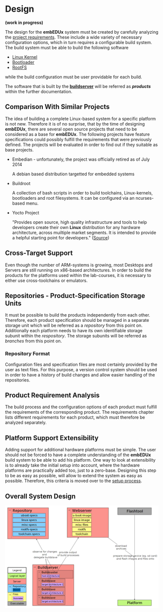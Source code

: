 # Design
**(work in progress)**

The design for the **embEDUx** system must be created by carefully analyzing the
[project requirements](requirements.md). These include a wide variety of
necessary configuration options, which in turn requires a configurable build
system. The build system must be able to build the following software

* [Linux Kernel](design/linux.md)
* [Bootloader](design/bootloader.md)
* [RootFS](design/rootfs.md)

while the build configuration must be user providable for each build.

The software that is built by the **[buildserver](design/buildserver)** will be
referred as ***products*** within the further documentation.

## Comparison With Similar Projects
The idea of building a complete Linux-based system for a specific platform is
not new. Therefore it is of no surprise, that by the time of designing
**embEDUx**, there are several open source projects that need to be considered
as a base for **embEDUx**. The following projects have feature specifications
could possibly fulfill the requirements that were previously defined. The
projects will be evaluated in order to find out if they suitable as base
projects.

* Embedian - unfortunately, the project was officially retired as of July 2014 

    A debian based distribution targetted for embedded systems

* Buildroot

    A collection of bash scripts in order to build toolchains, Linux-kernels,
    bootloaders and root filesystems. It can be configured via an ncurses-based
    menu.

* Yocto Project

    "Provides open source, high quality infrastructure and tools to help
    developers create their own **Linux** distribution for any hardware
    architecture, across muiltiple market segments. It is intended to provide a
    helpful starting point for developers."
    ([Source](https://wiki.yoctoproject.org/wiki/FAQ#What_is_the_Yocto_Project.3F))
    

## Cross-Target Support
Even though the number of ARM-systems is growing, most Desktops and Servers are
still running on x86-based architectures. In order to build the products for the
platforms used within the lab-courses, it is necessary to either use
cross-toolchains or emulators. 

## Repositories - Product-Specification Storage Units
It must be possible to build the products independently from each other.
Therefore, each product specification should be managed in a separate storage
unit which will be referred as a *repository* from this point on. Additionally
each platform needs to have its own identifiable storage subunit within the
*respository*. The storage subunits will be referred as *branches* from this
point on.

### Repository Format
Configuration files and specification files are most certainly provided by the
user as text files. For this purpose, a version control system should be used in
order to have a history of build changes and allow easier handling of the
repositories.

## Product Requirement Analysis
The build process and the configuration options of each product must fulfill the
requirements of the corresponding product. The requirements chapter lists
different requirements for each product, which must therefore be analyzed
separately.


## Platform Support Extensibility 
Adding support for additional hardware platforms must be simple. The user should
not be forced to have a complete understanding of the **embEDUx** build system
to be able to add his platform. One way to look at extensibility is to already
take the initial setup into account, where the hardware platforms are
practically added too, just to a zero-base. Designing this step to be as easy as
possible, will allow to extend the system as easy as possible. Therefore, this
criteria is moved over to the [setup process](setup-process).


## Overall System Design
[![](background/design/img/design.png)](background/design/img/design.png)
